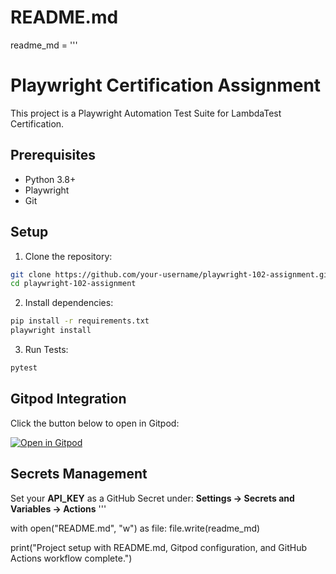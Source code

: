 # README.md
readme_md = '''
# Playwright Certification Assignment

This project is a Playwright Automation Test Suite for LambdaTest Certification.

## Prerequisites
- Python 3.8+
- Playwright
- Git

## Setup
1. Clone the repository:
```bash
git clone https://github.com/your-username/playwright-102-assignment.git
cd playwright-102-assignment
```

2. Install dependencies:
```bash
pip install -r requirements.txt
playwright install
```

3. Run Tests:
```bash
pytest
```

## Gitpod Integration
Click the button below to open in Gitpod:

[![Open in Gitpod](https://gitpod.io/button/open-in-gitpod.svg)](https://gitpod.io/#https://github.com/your-username/playwright-102-assignment)

## Secrets Management
Set your **API_KEY** as a GitHub Secret under:
**Settings → Secrets and Variables → Actions**
'''

with open("README.md", "w") as file:
    file.write(readme_md)

print("Project setup with README.md, Gitpod configuration, and GitHub Actions workflow complete.")
